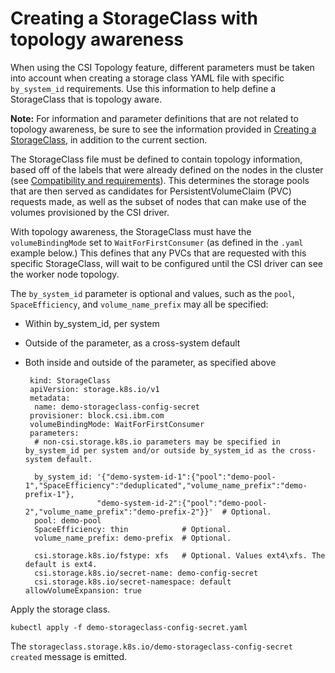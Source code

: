 # Creating a StorageClass with topology awareness

When using the CSI Topology feature, different parameters must be taken into account when creating a storage class YAML file with specific `by_system_id` requirements. Use this information to help define a StorageClass that is topology aware.

**Note:** For information and parameter definitions that are not related to topology awareness, be sure to see the information provided in [Creating a StorageClass](csi_ug_config_create_storageclasses.md), in addition to the current section.


The StorageClass file must be defined to contain topology information, based off of the labels that were already defined on the nodes in the cluster (see [Compatibility and requirements](../installation/csi_ug_requirements.md)). This determines the storage pools that are then served as candidates for PersistentVolumeClaim (PVC) requests made, as well as the subset of nodes that can make use of the volumes provisioned by the CSI driver.

With topology awareness, the StorageClass must have the `volumeBindingMode` set to `WaitForFirstConsumer` (as defined in the `.yaml` example below.) This defines that any PVCs that are requested with this specific StorageClass, will wait to be configured until the CSI driver can see the worker node topology.

The `by_system_id` parameter is optional and values, such as the `pool`, `SpaceEfficiency`, and `volume_name_prefix` may all be specified:
- Within by_system_id, per system
- Outside of the parameter, as a cross-system default
- Both inside and outside of the parameter, as specified above
  
  ```
   kind: StorageClass
   apiVersion: storage.k8s.io/v1
   metadata:
    name: demo-storageclass-config-secret
   provisioner: block.csi.ibm.com
   volumeBindingMode: WaitForFirstConsumer
   parameters:
    # non-csi.storage.k8s.io parameters may be specified in by_system_id per system and/or outside by_system_id as the cross-system default.

    by_system_id: '{"demo-system-id-1":{"pool":"demo-pool-1","SpaceEfficiency":"deduplicated","volume_name_prefix":"demo-prefix-1"},
                  "demo-system-id-2":{"pool":"demo-pool-2","volume_name_prefix":"demo-prefix-2"}}'  # Optional.
    pool: demo-pool
    SpaceEfficiency: thin            # Optional.
    volume_name_prefix: demo-prefix  # Optional.

    csi.storage.k8s.io/fstype: xfs   # Optional. Values ext4\xfs. The default is ext4.
    csi.storage.k8s.io/secret-name: demo-config-secret
    csi.storage.k8s.io/secret-namespace: default
  allowVolumeExpansion: true
  ```
Apply the storage class.

  ```
  kubectl apply -f demo-storageclass-config-secret.yaml
  ```
The `storageclass.storage.k8s.io/demo-storageclass-config-secret created` message is emitted.


